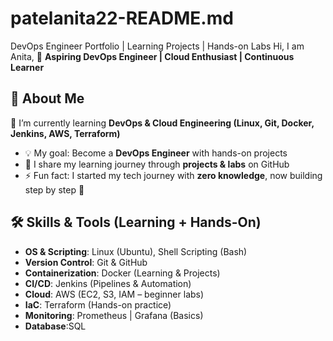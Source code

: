 # patelanita22-README.md
DevOps Engineer Portfolio | Learning Projects | Hands-on Labs
Hi,
I am Anita, 
🚀 **Aspiring DevOps Engineer | Cloud Enthusiast | Continuous Learner**  

## 🌟 About Me 
🌱 I’m currently learning **DevOps & Cloud Engineering (Linux, Git, Docker, Jenkins, AWS, Terraform)**  
- 💡 My goal: Become a **DevOps Engineer** with hands-on projects  
- 📝 I share my learning journey through **projects & labs** on GitHub  
- ⚡ Fun fact: I started my tech journey with **zero knowledge**, now building step by step 🚀
  
## 🛠️ Skills & Tools (Learning + Hands-On)

- **OS & Scripting**: Linux (Ubuntu), Shell Scripting (Bash)  
- **Version Control**: Git & GitHub  
- **Containerization**: Docker (Learning & Projects)  
- **CI/CD**: Jenkins (Pipelines & Automation)  
- **Cloud**: AWS (EC2, S3, IAM – beginner labs)  
- **IaC**: Terraform (Hands-on practice)  
- **Monitoring**: Prometheus | Grafana (Basics)
- **Database**:SQL

